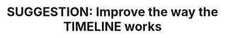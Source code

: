 ---
title: 'SUGGESTION: Improve the way the TIMELINE works'
redirect_to:
  - 'https://discuss.pencil2d.org/t/suggestion-improve-the-way-the-timeline-works/620'
---